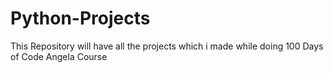 # Python-Projects
This Repository will have all the projects which i made while doing 100 Days of Code Angela Course 

